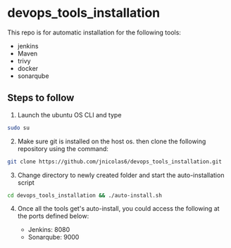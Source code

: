 # devops_tools_installation
This repo is for automatic installation for the following tools:
- jenkins 
- Maven
- trivy
- docker
- sonarqube

## Steps to follow
1. Launch the ubuntu OS CLI and type
  ```sh
sudo su
  ```
  2. Make sure git is installed on the host os. then clone the following repository using the command:
  ```sh
git clone https://github.com/jnicolas6/devops_tools_installation.git 
  ```
  3. Change directory to newly created folder and start the auto-installation script
  ```sh
cd devops_tools_installation && ./auto-install.sh
  ```
  4. Once all the tools get's auto-install, you could access the following at the ports defined below:
  
      - Jenkins: 8080
      - Sonarqube: 9000
